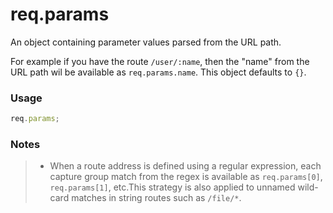 # req.params

An object containing parameter values parsed from the URL path.

For example if you have the route `/user/:name`, then the "name" from the URL path wil be available as `req.params.name`.  This object defaults to `{}`.


### Usage

```javascript
req.params;
```

### Notes
> + When a route address is defined using a regular expression, each capture group match from the regex is available as `req.params[0]`, `req.params[1]`, etc.This strategy is also applied to unnamed wild-card matches in string routes such as `/file/*`.




